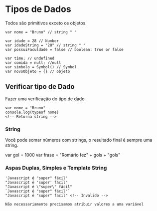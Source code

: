 # Tipos de Dados

Todos são primitivos exceto os objetos.

    var nome = "Bruno" // string " "

    var idade = 28 // Number
    var idadeString = "28" // string " "
    var possuiFaculdade = false // boolean: true or false

    var time; // undefined
    var comida = null; //null
    var simbolo = Symbol() // Symbol
    var novoObjeto = {} // objeto

## Verificar tipo de Dado

Fazer uma verificação do tipo de dado

    var nome = "Bruno"
    console.log(typeof nome)
    <!-- Retorna string -->

### String

Você pode somar números com strings, o resultado final é sempre uma string.

var gol = 1000
var frase = "Romário fez" + gols + "gols"

### Aspas Duplas, Simples e Template String

    'Javascript é "super" fácil'
    "Javascript é 'super' fácil"
    "Javascript é \"super\" fácil"
    `Javascript é "super" fácil"`
    "Javascript é "super" facil" <!-- Invalido -->

    Não necessariamente precisamos atribuir valores a uma variável
